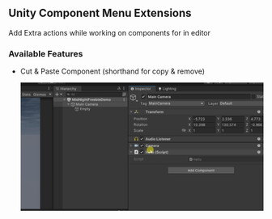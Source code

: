 ## Unity Component Menu Extensions

Add Extra actions while working on components for in editor

### Available Features
- Cut & Paste Component (shorthand for copy & remove)

  ![Overview](https://raw.githubusercontent.com/StinkySteak/component-menu-extensions/docs/unity_component_menu_extensions_overview.gif)
